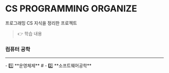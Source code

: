 # CS PROGRAMMING ORGANIZE
 프로그래밍 CS 지식을 정리한 프로젝트
> 👉 학습 내용

### 컴퓨터 공학  
<hr>  
- 1️⃣ **운영체제**   #
- 2️⃣ **소프트웨어공학**  
